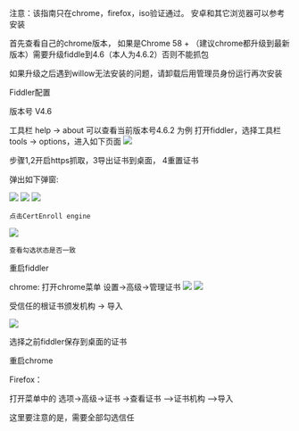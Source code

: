 注意：该指南只在chrome，firefox，iso验证通过。 安卓和其它浏览器可以参考安装

首先查看自己的chrome版本， 如果是Chrome 58 + （建议chrome都升级到最新版本）需要升级fiddle到4.6（本人为4.6.2）否则不能抓包

如果升级之后遇到willow无法安装的问题，请卸载后用管理员身份运行再次安装


Fiddler配置

版本号 V4.6

工具栏 help -> about 可以查看当前版本号4.6.2 为例
打开fiddler，选择工具栏 tools -> options，进入如下页面
![](https://user-gold-cdn.xitu.io/2020/2/6/170197db1b668079?w=796&h=440&f=png&s=228295)

步骤1,2开启https抓取，3导出证书到桌面， 4重置证书

弹出如下弹窗:

![](https://user-gold-cdn.xitu.io/2020/2/6/1701981e06d3cd0f?w=554&h=289&f=png&s=127303)
![](https://user-gold-cdn.xitu.io/2020/2/6/17019826f77f3851?w=546&h=469&f=png&s=84139)
![](https://user-gold-cdn.xitu.io/2020/2/6/17019830e0cba0ef?w=554&h=373&f=png&s=88010)

    点击CertEnroll engine

![](https://user-gold-cdn.xitu.io/2020/2/6/1701983dc6d48493?w=554&h=373&f=png&s=140382)

    查看勾选状态是否一致

重启fiddler

chrome:
打开chrome菜单 设置->高级->管理证书
![](https://user-gold-cdn.xitu.io/2020/2/6/1701984c4b9fa32c?w=554&h=547&f=png&s=121313)
![](https://user-gold-cdn.xitu.io/2020/2/6/1701984c4b9fa32c?w=554&h=547&f=png&s=121313)

受信任的根证书颁发机构 -> 导入

![](https://user-gold-cdn.xitu.io/2020/2/6/17019857e5cafcbc?w=554&h=566&f=png&s=56721)

选择之前fiddler保存到桌面的证书

重启chrome


Firefox：

打开菜单中的 选项->高级->证书 ->查看证书 –>证书机构 –>导入

这里要注意的是，需要全部勾选信任
